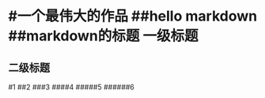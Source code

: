 #一个最伟大的作品
##hello markdown
##markdown的标题
一级标题
========
二级标题
--------
#1
##2
###3
####4
#####5
######6